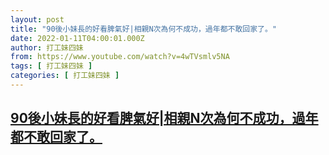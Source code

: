 ```yaml
---
layout: post
title: "90後小妹長的好看脾氣好|相親N次為何不成功，過年都不敢回家了。"
date: 2022-01-11T04:00:01.000Z
author: 打工妹四妹
from: https://www.youtube.com/watch?v=4wTVsmlv5NA
tags: [ 打工妹四妹 ]
categories: [ 打工妹四妹 ]
---
```

<!--1641873601000-->
[90後小妹長的好看脾氣好|相親N次為何不成功，過年都不敢回家了。](https://www.youtube.com/watch?v=4wTVsmlv5NA)
------

<div>

</div>
